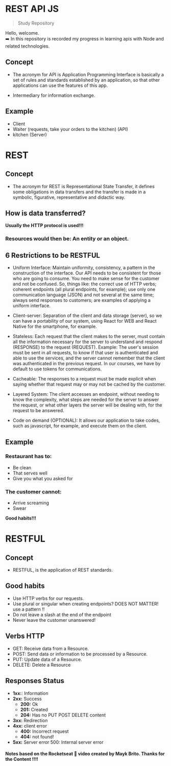 # REST API JS

> Study Repository

Hello, welcome.  
:arrow_right: In this repository is recorded my progress in learning apis with Node and related technologies.

## Concept 
- The acronym for API is Application Programming Interface is basically a set of rules and standards established by an application, so that other applications can use the features of this app.

- Intermediary for information exchange.

## Example
- Client
- Waiter (requests, take your orders to the kitchen) (API)
- kitchen (Server)

# REST

## Concept
- The acronym for REST is Representational State Transfer, it defines some obligations in data transfers and the transfer is made in a symbolic, figurative, representative and didactic way.

## How is data transferred?
**Usually the HTTP protocol is used!!!**

### Resources would then be: An entity or an object.

## 6 Restrictions to be RESTFUL
- Uniform Interface: Maintain uniformity, consistency, a pattern in the construction of the interface. Our API needs to be consistent for those who are going to consume. You need to make sense for the customer and not be confused. So, things like: the correct use of HTTP verbs; coherent endpoints (all plural endpoints, for example); use only one communication language (JSON) and not several at the same time; always send responses to customers; are examples of applying a uniform interface.

- Client-server: Separation of the client and data storage (server), so we can have a portability of our system, using React for WEB and React Native for the smartphone, for example.

- Stateless: Each request that the client makes to the server, must contain all the information necessary for the server to understand and respond (RESPONSE) to the request (REQUEST). Example: The user's session must be sent in all requests, to know if that user is authenticated and able to use the services, and the server cannot remember that the client was authenticated in the previous request. In our courses, we have by default to use tokens for communications.

- Cacheable: The responses to a request must be made explicit when saying whether that request may or may not be cached by the customer.

- Layered System: The client accesses an endpoint, without needing to know the complexity, what steps are needed for the server to answer the request, or what other layers the server will be dealing with, for the request to be answered.

- Code on demand (OPTIONAL): It allows our application to take codes, such as javascript, for example, and execute them on the client.

## Example
### Restaurant has to:
- Be clean
- That serves well
- Give you what you asked for
### The customer cannot:
- Arrive screaming
- Swear

**Good habits!!!**

# RESTFUL

## Concept
- RESTFUL, is the application of REST standards.

## Good habits
- Use HTTP verbs for our requests.
- Use plural or singular when creating endpoints? DOES NOT MATTER! use a pattern !!
- Do not leave a slash at the end of the endpoint
- Never leave the customer unanswered!

## Verbs HTTP
- GET: Receive data from a Resource.
- POST: Send data or information to be processed by a Resource.
- PUT: Update data of a Resource.
- DELETE: Delete a Resource

## Responses Status
- **1xx:**: Information
- **2xx:** Success
  - **200:** Ok
  - **201:** Created
  - **204:** Has no PUT POST DELETE content
- **3xx:** Redirection
- **4xx:** client error
  - **400:** Incorrect request
  - **404:** not found!
- **5xx:** Server error 500: Internal server error

#### **Notes based on the Rocketseat 🚀 video created by Mayk Brito. Thanks for the Content !!!!**
